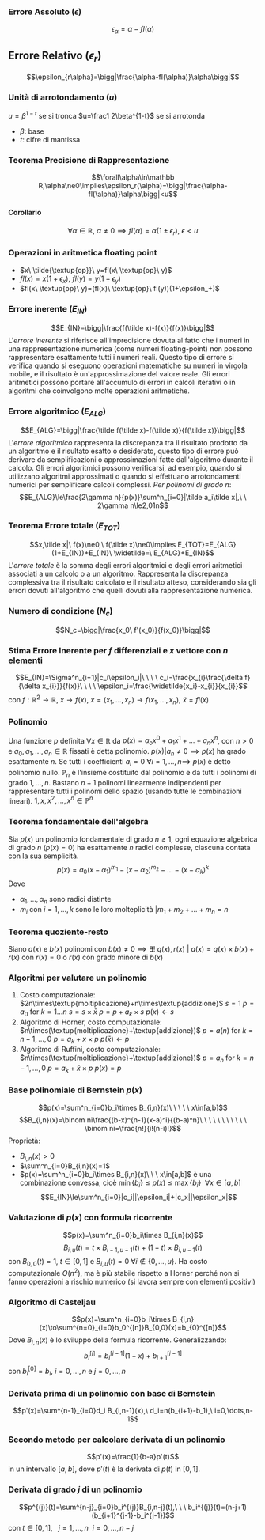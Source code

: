 ### Errore Assoluto ($\epsilon$)
$$\epsilon_\alpha=\alpha-fl(\alpha)$$
## Errore Relativo ($\epsilon_r$)
$$\epsilon_{r\alpha}=\bigg|\frac{\alpha-fl(\alpha)}\alpha\bigg|$$
### Unità di arrotondamento ($u$)
$u=\beta^{1-t}$ se si tronca
$u=\frac1 2\beta^{1-t}$ se si arrotonda
- $\beta$: base
- $t$: cifre di mantissa
### Teorema Precisione di Rappresentazione
$$\forall\alpha\in\mathbb R,\alpha\ne0\implies\epsilon_r(\alpha)=\bigg|\frac{\alpha-fl(\alpha)}\alpha\bigg|<u$$
#### Corollario
$$\forall\alpha\in\mathbb R,\ \alpha\ne0\implies fl(\alpha)=\alpha(1\pm\epsilon_r),\ \epsilon<u$$
### Operazioni in aritmetica floating point
- $x\ \tilde{\textup{op}}\ y=fl(x\ \textup{op}\ y)$
- $fl(x)=x(1+\epsilon_x),\ fl(y)=y(1+\epsilon_y)$
- $fl(x\ \textup{op}\ y)=(fl(x)\ \textup{op}\ fl(y))(1+\epsilon_+)$
### Errore inerente ($E_{IN}$)
$$E_{IN}=\bigg|\frac{f(\tilde x)-f(x)}{f(x)}\bigg|$$
L'*errore inerente* si riferisce all'imprecisione dovuta al fatto che i numeri in una rappresentazione numerica (come numeri floating-point) non possono rappresentare esattamente tutti i numeri reali. Questo tipo di errore si verifica quando si eseguono operazioni matematiche su numeri in virgola mobile, e il risultato è un'approssimazione del valore reale. Gli errori aritmetici possono portare all'accumulo di errori in calcoli iterativi o in algoritmi che coinvolgono molte operazioni aritmetiche.
### Errore algoritmico ($E_{ALG}$)
$$E_{ALG}=\bigg|\frac{\tilde f(\tilde x)-f(\tilde x)}{f(\tilde  x)}\bigg|$$
L'*errore algoritmico* rappresenta la discrepanza tra il risultato prodotto da un algoritmo e il risultato esatto o desiderato, questo tipo di errore può derivare da semplificazioni o approssimazioni fatte dall'algoritmo durante il calcolo. Gli errori algoritmici possono verificarsi, ad esempio, quando si utilizzano algoritmi approssimati o quando si effettuano arrotondamenti numerici per semplificare calcoli complessi.
*Per polinomi di grado $n$*:
$$E_{ALG}\le\frac{2\gamma n}{p(x)}\sum^n_{i=0}|\tilde a_i\tilde x|,\ \ 2\gamma n\le2,01n$$
### Teorema Errore totale ($E_{TOT}$)
$$x,\tilde x|\ f(x)\ne0,\ f(\tilde x)\ne0\implies E_{TOT}=E_{ALG}(1+E_{IN})+E_{IN}\ \widetilde=\ E_{ALG}+E_{IN}$$
L'*errore totale* è la somma degli errori algoritmici e degli errori aritmetici associati a un calcolo o a un algoritmo. Rappresenta la discrepanza complessiva tra il risultato calcolato e il risultato atteso, considerando sia gli errori dovuti all'algoritmo che quelli dovuti alla rappresentazione numerica.
### Numero di condizione ($N_c$)
$$N_c=\bigg|\frac{x_0\ f'(x_0)}{f(x_0)}\bigg|$$
### Stima Errore Inerente per $f$ differenziali e $x$ vettore con $n$ elementi
$$E_{IN}=\Sigma^n_{i=1}|c_i\epsilon_i|\ \ \ \ c_i=\frac{x_{i}\frac{\delta f}{\delta x_{i}}}{f(x)}\ \ \ \ \epsilon_i=\frac{\widetilde{x_i}-x_{i}}{x_{i}}$$
con $f:\mathbb R^2\to\mathbb R,\ x\to f(x),\ x=(x_1,...,x_n)\to f(x_1,...,x_n),\ \tilde x= fl(x)$
### Polinomio
Una funzione $p$ definita $\forall x\in\mathbb R$ da $p(x)=a_ox^0+a_1x^1+\dots+a_nx^n$, con $n>0$ e $a_0,a_1,\dots,a_n\in\mathbb R$ fissati è detta polinomio.
$p(x)|a_n\ne0\implies p(x)$ ha grado esattamente $n$.
Se tutti i coefficienti $a_i=0\ \forall i =1,\dots,n\implies\ p(x)$ è detto polinomio nullo.
$\mathbb P_n$ è l'insieme costituito dal polinomio e da tutti i polinomi di grado $1,\dots,n$. Bastano $n+1$ polinomi linearmente indipendenti per rappresentare tutti i polinomi dello spazio (usando tutte le combinazioni lineari). $1,x,x^2,\dots,x^n\in\mathbb P^n$
### Teorema fondamentale dell'algebra
Sia $p(x)$ un polinomio fondamentale di grado $n\ge1$, ogni equazione algebrica di grado $n$ ($p(x)=0$)
ha esattamente $n$ radici complesse, ciascuna contata con la sua semplicità.
$$p(x)=a_0(x-\alpha_1)^{m_1}-(x-\alpha_2)^{m_2}-\dots-(x-\alpha_k)^{k}$$
Dove
- $\alpha_1,\dots,\alpha_n$ sono radici distinte 
- $m_i$ con $i=1,\dots,k$ sono le loro molteplicità $|m_1+m_2+\dots+m_n=n$
### Teorema quoziente-resto
Siano $a(x)$ e $b(x)$ polinomi con $b(x)\ne0\implies\exists!\ q(x),r(x)\ |\ a(x)=q(x)\times b(x)+r(x)$ con $r(x)=0$ o $r(x)$ con grado minore di $b(x)$
### Algoritmi per valutare un polinomio
1. Costo computazionale: $2n\times\textup{moltiplicazione}+n\times\textup{addizione}$
$s = 1$
$p = a_0$
for $k = 1\dots n$ 
	$s=s\times\bar x$
	$p=p+a_k\times s$
$p(x)\leftarrow s$
2. Algoritmo di Horner, costo computazionale: $n\times(\textup{moltiplicazione}+\textup{addizione})$
$p=a(n)$
for $k=n-1,\dots,0$
	$p=a_k+x\times p$
$p(\bar x)\leftarrow p$
3. Algoritmo di Ruffini, costo computazionale: $n\times(\textup{moltiplicazione}+\textup{addizione})$
$p=a_n$
for $k=n-1,\dots,0$
	$p=a_k+\bar x\times p$
$p(x)=p$
### Base polinomiale di Bernstein $p(x)$
$$p(x)=\sum^n_{i=0}b_i\times B_{i,n}(x)\ \ \ \ \ x\in[a,b]$$
$$B_{i,n}(x)=\binom ni\frac{(b-x)^{n-1}(x-a)^i}{(b-a)^n}\ \ \ \ \ \ \ \ \ \ \ \binom ni=\frac{n!}{i!(n-i)!}$$
Proprietà:
- $B_{i,n}(x)>0$
- $\sum^n_{i=0}B_{i,n}(x)=1$
- $p(x)=\sum^n_{i=0}b_i\times B_{i,n}(x)\ \ \ x\in[a,b]$ è una combinazione convessa, cioè $\min\{b_i\}\le p(x)\le\max\{b_i\}\ \ \forall x\in[a,b]$
$$E_{IN}\le\sum^n_{i=0}|c_i||\epsilon_i|+|c_x||\epsilon_x|$$
### Valutazione di $p(x)$ con formula ricorrente
$$p(x)=\sum^n_{i=0}b_i\times B_{i,n}(x)$$
$$B_{i,u}(t)=t\times B_{i-1,u-1}(t)+(1-t)\times B_{i,u-1}(t)$$
con $B_{0,0}(t)=1,\ t\in[0,1]$ e $B_{i,u}(t)=0\ \forall i\notin\{0,\dots,u\}$. Ha costo computazionale $O(n^2)$, ma è più stabile rispetto a Horner perché non si fanno operazioni a rischio numerico (si lavora sempre con elementi positivi)
### Algoritmo di Casteljau
$$p(x)=\sum^n_{i=0}b_i\times B_{i,n}(x)\to\sum^{n=0}_{i=0}b_0^{[n]}B_{0,0}(x)=b_{0}^{[n]}$$
Dove $B_{i,n}(x)$ è lo sviluppo della formula ricorrente. Generalizzando:
$$b_i^{[j]}=b_i^{[j-1]}(1-x)+b_{i+1}^{[j-1]}$$
con $b_i^{[0]}=b_i$, $i=0,\dots ,n$ e $j=0,\dots ,n$
### Derivata prima di un polinomio con base di Bernstein
$$p'(x)=\sum^{n-1}_{i=0}d_i B_{i,n-1}(x),\ d_i=n(b_{i+1}-b_1),\ i=0,\dots,n-1$$
### Secondo metodo per calcolare derivata di un polinomio
$$p'(x)=\frac{1}{b-a}p'(t)$$
in un intervallo $[a,b]$, dove $p'(t)$ è la derivata di $p(t)$ in $[0,1]$.
### Derivata di grado $j$ di un polinomio
$$p^{(j)}(t)=\sum^{n-j}_{i=0}b_i^{(j)}B_{i,n-j}(t),\ \ \ b_i^{(j)}(t)=(n-j+1)(b_{i+1}^{j-1}-b_i^{j-1})$$
 con $t\in[0,1],\ \ \ j=1,\dots,n\ \ i=0,\dots,n-j$
 